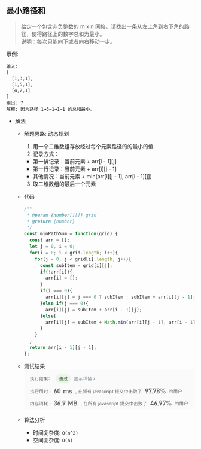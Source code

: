 ## 最小路径和

> 给定一个包含非负整数的 m x n 网格，请找出一条从左上角到右下角的路径，使得路径上的数字总和为最小。<br/>
> 说明：每次只能向下或者向右移动一步。

示例:
```text
输入:
[
  [1,3,1],
  [1,5,1],
  [4,2,1]
]
输出: 7
解释: 因为路径 1→3→1→1→1 的总和最小。
```

- 解法
  - 解题思路: 动态规划
    1. 用一个二维数组存放经过每个元素路径的的最小的值
    2. 记录方式：
      - 第一排记录：当前元素 + arr[i - 1][j]
      - 第一行记录：当前元素 + arr[i][j - 1]
      - 其他情况：当前元素 + min(arr[i][j - 1], arr[i - 1][j])
    3. 取二维数组的最后一个元素
    
  - 代码
    ```javascript
    /**
     * @param {number[][]} grid
     * @return {number}
     */
    const minPathSum = function(grid) {
      const arr = [];
      let j = 0, i = 0;
      for(i = 0; i < grid.length; i++){
        for(j = 0; j < grid[i].length; j++){
          const subItem = grid[i][j];
          if(!arr[i]){
            arr[i] = [];
          }
          if(i === 0){
            arr[i][j] = j === 0 ? subItem : subItem + arr[i][j - 1];
          }else if(j === 0){
            arr[i][j] = subItem + arr[i - 1][j];
          }else{
            arr[i][j] = subItem + Math.min(arr[i][j - 1], arr[i - 1][j]);
          }
        }
      }
      return arr[i - 1][j - 1];
    };
    ```
    
  - 测试结果
  ![](result64-1.jpg)
  
  - 算法分析
    - 时间复杂度: `O(n^2)`
    - 空间复杂度: `O(n)`